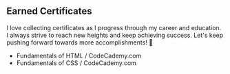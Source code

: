 ## Earned Certificates

I love collecting certificates as I progress through my career and education. I always strive to reach new heights and keep achieving success. Let's keep pushing forward towards more accomplishments! 🌟

- Fundamentals of HTML / CodeCademy.com
- Fundamentals of CSS / CodeCademy.com
